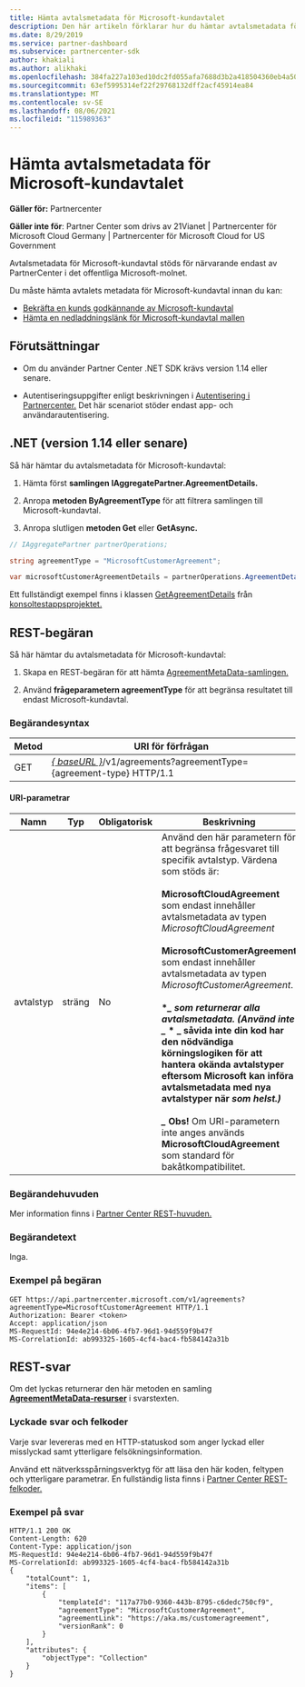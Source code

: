 ```yaml
---
title: Hämta avtalsmetadata för Microsoft-kundavtalet
description: Den här artikeln förklarar hur du hämtar avtalsmetadata för Microsoft-kundavtal.
ms.date: 8/29/2019
ms.service: partner-dashboard
ms.subservice: partnercenter-sdk
author: khakiali
ms.author: alikhaki
ms.openlocfilehash: 384fa227a103ed10dc2fd055afa7688d3b2a418504360eb4a5025615cf2a4f67
ms.sourcegitcommit: 63ef5995314ef22f29768132dff2acf45914ea84
ms.translationtype: MT
ms.contentlocale: sv-SE
ms.lasthandoff: 08/06/2021
ms.locfileid: "115989363"
---
```

# <a name="get-agreement-metadata-for-the-microsoft-customer-agreement"></a>Hämta avtalsmetadata för Microsoft-kundavtalet

**Gäller för:** Partnercenter

**Gäller inte för**: Partner Center som drivs av 21Vianet | Partnercenter för Microsoft Cloud Germany | Partnercenter för Microsoft Cloud for US Government

Avtalsmetadata för Microsoft-kundavtal stöds för närvarande endast av PartnerCenter i det offentliga Microsoft-molnet.

Du måste hämta avtalets metadata för Microsoft-kundavtal innan du kan:

- [Bekräfta en kunds godkännande av Microsoft-kundavtal](./confirm-customer-consent-customer-agreement.md)
- [Hämta en nedladdningslänk för Microsoft-kundavtal mallen](./download-customer-agreement-template.md)

## <a name="prerequisites"></a>Förutsättningar

- Om du använder Partner Center .NET SDK krävs version 1.14 eller senare.

- Autentiseringsuppgifter enligt beskrivningen i [Autentisering i Partnercenter.](./partner-center-authentication.md) Det här scenariot stöder endast app- och användarautentisering.

## <a name="net-version-114-or-newer"></a>.NET (version 1.14 eller senare)

Så här hämtar du avtalsmetadata för Microsoft-kundavtal:

1. Hämta först **samlingen IAggregatePartner.AgreementDetails.**

2. Anropa **metoden ByAgreementType** för att filtrera samlingen till Microsoft-kundavtal.

3. Anropa slutligen **metoden Get** eller **GetAsync.**

```csharp
// IAggregatePartner partnerOperations;

string agreementType = "MicrosoftCustomerAgreement";

var microsoftCustomerAgreementDetails = partnerOperations.AgreementDetails.ByAgreementType(agreementType).Get().Items.Single();
```

Ett fullständigt exempel finns i klassen [GetAgreementDetails](https://github.com/PartnerCenterSamples/Partner-Center-SDK-Samples/blob/master/Source/Partner%20Center%20SDK%20Samples/Agreements/GetAgreementDetails.cs) från [konsoltestappsprojektet.](https://github.com/PartnerCenterSamples/Partner-Center-SDK-Samples)

## <a name="rest-request"></a>REST-begäran

Så här hämtar du avtalsmetadata för Microsoft-kundavtal:

1. Skapa en REST-begäran för att hämta [AgreementMetaData-samlingen.](./agreement-metadata-resources.md)

2. Använd **frågeparametern agreementType** för att begränsa resultatet till endast Microsoft-kundavtal.

### <a name="request-syntax"></a>Begärandesyntax

| Metod | URI för förfrågan                                                         |
|--------|---------------------------------------------------------------------|
| GET    | [*\{ baseURL \}*](partner-center-rest-urls.md)/v1/agreements?agreementType={agreement-type} HTTP/1.1 |

#### <a name="uri-parameters"></a>URI-parametrar

| Namn                   | Typ     | Obligatorisk | Beskrivning                                                             |
|------------------------|----------|----------|-------------------------------------------------------------------------|
| avtalstyp | sträng | No | Använd den här parametern för att begränsa frågesvaret till specifik avtalstyp. Värdena som stöds är: <br/><br/>**MicrosoftCloudAgreement** som endast innehåller avtalsmetadata av typen *MicrosoftCloudAgreement*<br/><br/>**MicrosoftCustomerAgreement** som endast innehåller avtalsmetadata av typen *MicrosoftCustomerAgreement*.<br/><br/>**\**_ som returnerar alla avtalsmetadata. (Använd inte _* \* _ såvida inte din kod har den nödvändiga körningslogiken för att hantera okända avtalstyper eftersom Microsoft kan införa avtalsmetadata med nya avtalstyper när *som helst.) <br/> <br/> _* Obs!** Om URI-parametern inte anges används **MicrosoftCloudAgreement** som standard för bakåtkompatibilitet.  |

### <a name="request-headers"></a>Begärandehuvuden

Mer information finns i [Partner Center REST-huvuden.](headers.md)

### <a name="request-body"></a>Begärandetext

Inga.

### <a name="request-example"></a>Exempel på begäran

```http
GET https://api.partnercenter.microsoft.com/v1/agreements?agreementType=MicrosoftCustomerAgreement HTTP/1.1
Authorization: Bearer <token>
Accept: application/json
MS-RequestId: 94e4e214-6b06-4fb7-96d1-94d559f9b47f
MS-CorrelationId: ab993325-1605-4cf4-bac4-fb584142a31b
```

## <a name="rest-response"></a>REST-svar

Om det lyckas returnerar den här metoden en samling [ **AgreementMetaData-resurser**](./agreement-metadata-resources.md) i svarstexten.

### <a name="response-success-and-error-codes"></a>Lyckade svar och felkoder

Varje svar levereras med en HTTP-statuskod som anger lyckad eller misslyckad samt ytterligare felsökningsinformation.

Använd ett nätverksspårningsverktyg för att läsa den här koden, feltypen och ytterligare parametrar. En fullständig lista finns i [Partner Center REST-felkoder.](error-codes.md)

### <a name="response-example"></a>Exempel på svar

```http
HTTP/1.1 200 OK
Content-Length: 620
Content-Type: application/json
MS-RequestId: 94e4e214-6b06-4fb7-96d1-94d559f9b47f
MS-CorrelationId: ab993325-1605-4cf4-bac4-fb584142a31b
{
    "totalCount": 1,
    "items": [
        {
            "templateId": "117a77b0-9360-443b-8795-c6dedc750cf9",
            "agreementType": "MicrosoftCustomerAgreement",
            "agreementLink": "https://aka.ms/customeragreement",
            "versionRank": 0
        }
    ],
    "attributes": {
        "objectType": "Collection"
    }
}
```

